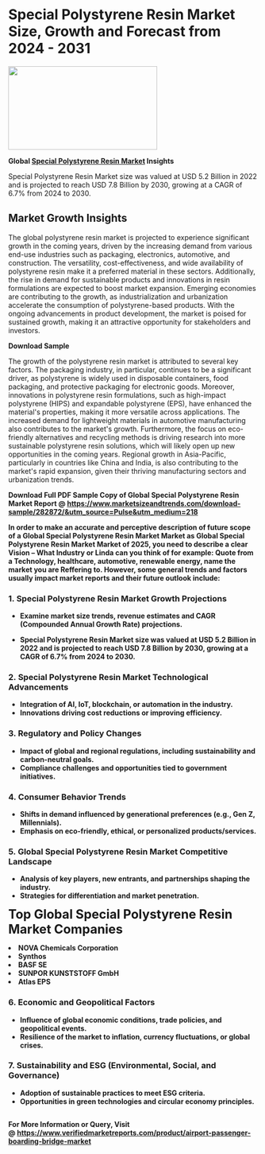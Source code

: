<H1>Special Polystyrene Resin Market Size, Growth and Forecast from 2024 - 2031</H1><img class="aligncenter size-medium wp-image-584254" src="https://thirdeyenews.in/wp-content/uploads/2024/09/Global-Market-Research-300x168.jpeg" alt="" width="300" height="168" /><p><strong>Global&nbsp;<a href="https://www.marketsizeandtrends.com/download-sample/282872/&amp;utm_source=Pulse&amp;utm_medium=218">Special Polystyrene Resin Market</a> Insights</strong></p><p>Special Polystyrene Resin Market size was valued at USD 5.2 Billion in 2022 and is projected to reach USD 7.8 Billion by 2030, growing at a CAGR of 6.7% from 2024 to 2030.</p><p><h2>Market Growth Insights</h2> <p>The global polystyrene resin market is projected to experience significant growth in the coming years, driven by the increasing demand from various end-use industries such as packaging, electronics, automotive, and construction. The versatility, cost-effectiveness, and wide availability of polystyrene resin make it a preferred material in these sectors. Additionally, the rise in demand for sustainable products and innovations in resin formulations are expected to boost market expansion. Emerging economies are contributing to the growth, as industrialization and urbanization accelerate the consumption of polystyrene-based products. With the ongoing advancements in product development, the market is poised for sustained growth, making it an attractive opportunity for stakeholders and investors.</p> <p><strong>Download Sample</strong></p> <p>The growth of the polystyrene resin market is attributed to several key factors. The packaging industry, in particular, continues to be a significant driver, as polystyrene is widely used in disposable containers, food packaging, and protective packaging for electronic goods. Moreover, innovations in polystyrene resin formulations, such as high-impact polystyrene (HIPS) and expandable polystyrene (EPS), have enhanced the material's properties, making it more versatile across applications. The increased demand for lightweight materials in automotive manufacturing also contributes to the market's growth. Furthermore, the focus on eco-friendly alternatives and recycling methods is driving research into more sustainable polystyrene resin solutions, which will likely open up new opportunities in the coming years. Regional growth in Asia-Pacific, particularly in countries like China and India, is also contributing to the market's rapid expansion, given their thriving manufacturing sectors and urbanization trends.</p> <p><strong></p><p><span class=""><strong>Download Full PDF Sample Copy of Global Special Polystyrene Resin Market Report</strong> @ <a href="https://www.marketsizeandtrends.com/download-sample/282872/&amp;utm_source=Pulse&amp;utm_medium=218" target="_blank">https://www.marketsizeandtrends.com/download-sample/282872/&amp;utm_source=Pulse&amp;utm_medium=218</a></span></p><p>In order to make an accurate and perceptive description of future scope of a Global&nbsp;Special Polystyrene Resin Market Market as Global&nbsp;Special Polystyrene Resin Market Market of 2025, you need to describe a clear Vision &ndash; What Industry or Linda can you think of for example: Quote from a Technology, healthcare, automotive, renewable energy, name the market you are Reffering to. However, some general trends and factors usually impact market reports and their future outlook include:</p><h3>1.&nbsp;<strong>Special Polystyrene Resin Market Growth Projections</strong></h3><ul><li>Examine market size trends, revenue estimates and CAGR (Compounded Annual Growth Rate) projections.</li><li><p>Special Polystyrene Resin Market size was valued at USD 5.2 Billion in 2022 and is projected to reach USD 7.8 Billion by 2030, growing at a CAGR of 6.7% from 2024 to 2030.</p></li></ul><h3>2.&nbsp;<strong>Special Polystyrene Resin Market Technological Advancements</strong></h3><ul><li>Integration of AI, IoT, blockchain, or automation in the industry.</li><li>Innovations driving cost reductions or improving efficiency.</li></ul><h3>3.&nbsp;<strong>Regulatory and Policy Changes</strong></h3><ul><li>Impact of global and regional regulations, including sustainability and carbon-neutral goals.</li><li>Compliance challenges and opportunities tied to government initiatives.</li></ul><h3>4.&nbsp;<strong>Consumer Behavior Trends</strong></h3><ul><li>Shifts in demand influenced by generational preferences (e.g., Gen Z, Millennials).</li><li>Emphasis on eco-friendly, ethical, or personalized products/services.</li></ul><h3>5.&nbsp;<strong>Global Special Polystyrene Resin Market Competitive Landscape</strong></h3><ul><li>Analysis of key players, new entrants, and partnerships shaping the industry.</li><li>Strategies for differentiation and market penetration.</li></ul><p data-pm-slice="1 1 []"><span style="color: inherit; font-family: inherit; font-size: 25px;">Top Global Special Polystyrene Resin Market Companies</span></p><div class="" data-test-id=""><p><li>NOVA Chemicals Corporation</li><li> Synthos</li><li> BASF SE</li><li> SUNPOR KUNSTSTOFF GmbH</li><li> Atlas EPS</li></p></div><h3>6.&nbsp;<strong>Economic and Geopolitical Factors</strong></h3><ul><li>Influence of global economic conditions, trade policies, and geopolitical events.</li><li>Resilience of the market to inflation, currency fluctuations, or global crises.</li></ul><h3>7.&nbsp;<strong>Sustainability and ESG (Environmental, Social, and Governance)</strong></h3><ul><li>Adoption of sustainable practices to meet ESG criteria.</li><li>Opportunities in green technologies and circular economy principles.</li></ul><h2><strong style="font-size: 14px;">For More Information or Query, Visit @&nbsp;</strong><a style="background-color: #ffffff; font-size: 14px;" href="https://www.marketsizeandtrends.com/report/special-polystyrene-resin-market/" target="_blank">https://www.verifiedmarketreports.com/product/airport-passenger-boarding-bridge-market</a></h2>
